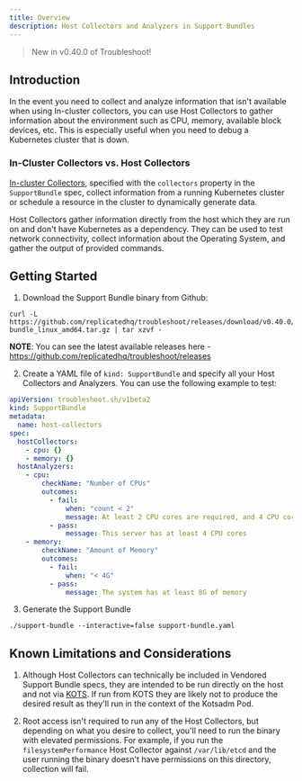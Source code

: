 ```yaml
---
title: Overview
description: Host Collectors and Analyzers in Support Bundles
---
```


> New in v0.40.0 of Troubleshoot!

## Introduction
In the event you need to collect and analyze information that isn't available when using In-cluster collectors, you can use Host Collectors to gather information about the environment such as CPU, memory, available block devices, etc. This is especially useful when you need to debug a Kubernetes cluster that is down.

### In-Cluster Collectors vs. Host Collectors
[In-cluster Collectors](https://troubleshoot.sh/collect/collectors), specified with the `collectors` property in the `SupportBundle` spec, collect information from a running Kubernetes cluster or schedule a resource in the cluster to dynamically generate data. 

Host Collectors gather information directly from the host which they are run on and don't have Kubernetes as a dependency. They can be used to test network connectivity, collect information about the Operating System, and gather the output of provided commands.

## Getting Started

1. Download the Support Bundle binary from Github:

```
curl -L https://github.com/replicatedhq/troubleshoot/releases/download/v0.40.0/support-bundle_linux_amd64.tar.gz | tar xzvf -
```

**NOTE**: You can see the latest available releases here - https://github.com/replicatedhq/troubleshoot/releases

2. Create a YAML file of `kind: SupportBundle` and specify all your Host Collectors and Analyzers. You can use the following example to test:

```yaml
apiVersion: troubleshoot.sh/v1beta2
kind: SupportBundle
metadata:
  name: host-collectors
spec:
  hostCollectors:
    - cpu: {}
    - memory: {}
  hostAnalyzers:
    - cpu:
        checkName: "Number of CPUs"
        outcomes:
          - fail:
              when: "count < 2"
              message: At least 2 CPU cores are required, and 4 CPU cores are recommended
          - pass:
              message: This server has at least 4 CPU cores
    - memory:
        checkName: "Amount of Memory"
        outcomes:
          - fail:
              when: "< 4G"
          - pass:
              message: The system has at least 8G of memory
```

3. Generate the Support Bundle

```
./support-bundle --interactive=false support-bundle.yaml
```

## Known Limitations and Considerations

1. Although Host Collectors can technically be included in Vendored Support Bundle specs, they are intended to be run directly on the host and not via [KOTS](https://kots.io/). If run from KOTS they are likely not to produce the desired result as they'll run in the context of the Kotsadm Pod.

2. Root access isn't required to run any of the Host Collectors, but depending on what you desire to collect, you'll need to run the binary with elevated permissions. For example, if you run the `filesystemPerformance` Host Collector against `/var/lib/etcd` and the user running the binary doesn't have permissions on this directory, collection will fail.
